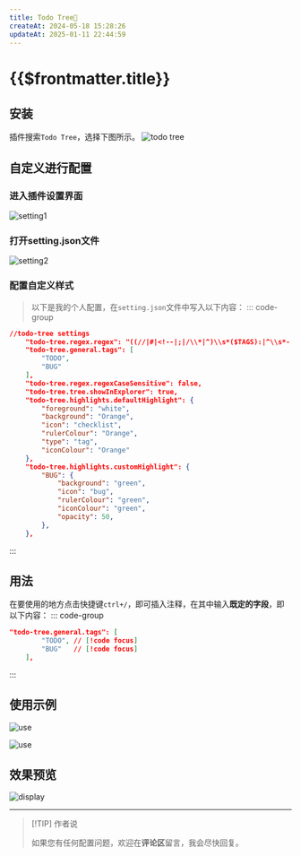 ```yaml
---
title: Todo Tree🌳
createAt: 2024-05-18 15:28:26
updateAt: 2025-01-11 22:44:59
---
```

# {{$frontmatter.title}}

## 安装
插件搜索`Todo Tree`，选择下图所示。
![todo tree](/blog/tools/vscode/插件/todo_tree.png)
## 自定义进行配置
### 进入插件设置界面
![setting1](/blog/tools/vscode/插件/todotree_setting1.png)

### 打开setting.json文件
![setting2](/blog/tools/vscode/插件/todotree_setting2.png)

### 配置自定义样式
> 以下是我的个人配置，在`setting.json`文件中写入以下内容：
::: code-group
```json
//todo-tree settings
    "todo-tree.regex.regex": "((//|#|<!--|;|/\\*|^)\\s*($TAGS):|^\\s*- \\[ \\])",
    "todo-tree.general.tags": [
        "TODO",
        "BUG"
    ],
    "todo-tree.regex.regexCaseSensitive": false,
    "todo-tree.tree.showInExplorer": true,
    "todo-tree.highlights.defaultHighlight": {
        "foreground": "white",
        "background": "Orange",
        "icon": "checklist",
        "rulerColour": "Orange",
        "type": "tag",
        "iconColour": "Orange"
    },
    "todo-tree.highlights.customHighlight": {
        "BUG": {
            "background": "green",
            "icon": "bug",
            "rulerColour": "green",
            "iconColour": "green",
            "opacity": 50,
        },
    },
```
:::

## 用法
在要使用的地方点击快捷键`ctrl+/`，即可插入注释，在其中输入**既定的字段**，即以下内容：
::: code-group
```json 
"todo-tree.general.tags": [
        "TODO", // [!code focus]
        "BUG"   // [!code focus]
    ],
```
:::

## 使用示例
![use](/blog/tools/vscode/插件/todotree_use1.png)

![use](/blog/tools/vscode/插件/todotree_use2.png)
## 效果预览
![display](/blog/tools/vscode/插件/todotree_display.png)
<hr/>

> [!TIP] 作者说
> 
> 如果您有任何配置问题，欢迎在**评论区**留言，我会尽快回复。